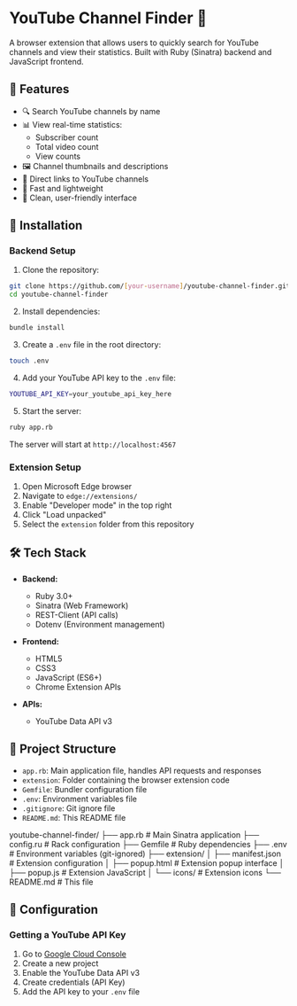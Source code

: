 # YouTube Channel Finder 🎥

A browser extension that allows users to quickly search for YouTube channels and view their statistics. Built with Ruby (Sinatra) backend and JavaScript frontend.

## 🌟 Features

- 🔍 Search YouTube channels by name
- 📊 View real-time statistics:
  - Subscriber count
  - Total video count
  - View counts
- 🖼️ Channel thumbnails and descriptions
- 🔗 Direct links to YouTube channels
- 💨 Fast and lightweight
- 🎨 Clean, user-friendly interface

## 🚀 Installation

### Backend Setup

1. Clone the repository:

```bash
git clone https://github.com/[your-username]/youtube-channel-finder.git
cd youtube-channel-finder
```

2. Install dependencies:

```bash
bundle install
```


3. Create a `.env` file in the root directory:

```bash
touch .env
```

4. Add your YouTube API key to the `.env` file:

```bash
YOUTUBE_API_KEY=your_youtube_api_key_here
```
5. Start the server:

```bash
ruby app.rb
```

The server will start at `http://localhost:4567`

### Extension Setup

1. Open Microsoft Edge browser
2. Navigate to `edge://extensions/`
3. Enable "Developer mode" in the top right
4. Click "Load unpacked"
5. Select the `extension` folder from this repository

## 🛠️ Tech Stack

- **Backend:**
  - Ruby 3.0+
  - Sinatra (Web Framework)
  - REST-Client (API calls)
  - Dotenv (Environment management)

- **Frontend:**
  - HTML5
  - CSS3
  - JavaScript (ES6+)
  - Chrome Extension APIs

- **APIs:**
  - YouTube Data API v3

## 📁 Project Structure

- `app.rb`: Main application file, handles API requests and responses
- `extension`: Folder containing the browser extension code
- `Gemfile`: Bundler configuration file
- `.env`: Environment variables file
- `.gitignore`: Git ignore file
- `README.md`: This README file

youtube-channel-finder/
├── app.rb # Main Sinatra application
├── config.ru # Rack configuration
├── Gemfile # Ruby dependencies
├── .env # Environment variables (git-ignored)
├── extension/
│ ├── manifest.json # Extension configuration
│ ├── popup.html # Extension popup interface
│ ├── popup.js # Extension JavaScript
│ └── icons/ # Extension icons
└── README.md # This file


## 🔧 Configuration

### Getting a YouTube API Key

1. Go to [Google Cloud Console](https://console.cloud.google.com/)
2. Create a new project
3. Enable the YouTube Data API v3
4. Create credentials (API Key)
5. Add the API key to your `.env` file



